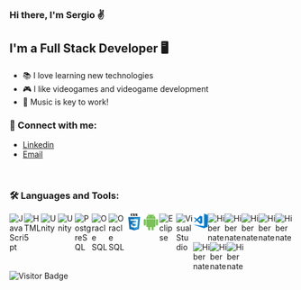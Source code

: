 
### Hi there, I'm Sergio ✌

## I'm a Full Stack Developer 🖥
- 📚 I love learning new technologies
- 🎮 I like videogames and videogame development
- 🎵 Music is key to work!

### 🔌 Connect with me:
- [Linkedin](https://www.linkedin.com/in/smunozli)
- [Email](mailto:sergio.munoz.lillo@gmail.com?subject=[GitHub]%20New%20Contact)
</br>

### 🛠 Languages and Tools:
<img align="left" alt="JavaScript" width="26px" src="https://cdn.icon-icons.com/icons2/2108/PNG/512/javascript_icon_130900.png"/>
<img align="left" alt="HTML5" width="30px" src="https://cdn.icon-icons.com/icons2/844/PNG/512/HTML5_icon-icons.com_67090.png"/>
<img align="left" alt="Unity" width="30px" src="https://cdn.icon-icons.com/icons2/2415/PNG/512/csharp_original_logo_icon_146578.png"/>
<img align="left" alt="Unity" width="30px" src="https://cdn.icon-icons.com/icons2/1381/PNG/512/unityeditoricon_94269.png"/>
<img align="left" alt="PostgreSQL" width="30px" src="https://cdn.icon-icons.com/icons2/2415/PNG/512/postgresql_plain_logo_icon_146389.png"/>
<img align="left" alt="Oracle SQL" width="30px" src="http://getdrawings.com/free-icon/oracle-db-icon-65.png"/>
<img align="left" alt="Oracle SQL" width="30px" src="https://c0.klipartz.com/pngpicture/10/113/gratis-png-django-desarrollo-web-framework-web-python-software-framework-django-thumbnail.png"/>
<img align="left" alt="CSS3" width="30px" src="https://raw.githubusercontent.com/github/explore/80688e429a7d4ef2fca1e82350fe8e3517d3494d/topics/css/css.png"/>
<img align="left" alt="Android" width="30px" src="https://raw.githubusercontent.com/github/explore/80688e429a7d4ef2fca1e82350fe8e3517d3494d/topics/android/android.png"/>
<img align="left" alt="Eclipse" width="30px" src="https://www.eclipse.org/downloads/images/committers.png"/>
<img align="left" alt="Visual Studio" width="30px" src="https://upload.wikimedia.org/wikipedia/commons/thumb/5/59/Visual_Studio_Icon_2019.svg/125px-Visual_Studio_Icon_2019.svg.png"/>
<img align="left" alt="Visual Studio Code" width="26px" src="https://raw.githubusercontent.com/github/explore/80688e429a7d4ef2fca1e82350fe8e3517d3494d/topics/visual-studio-code/visual-studio-code.png"/>
<img align="left" alt="Hibernate" width="30px" src="https://www.bairesdev.com/wp-content/uploads/2020/07/hibernate-java-framework-logo-01.png"/>
<img align="left" alt="Hibernate" width="30px" src="https://upload.wikimedia.org/wikipedia/commons/thumb/9/97/Sqlite-square-icon.svg/256px-Sqlite-square-icon.svg.png"/>
<img align="left" alt="Hibernate" width="30px" src="http://3.bp.blogspot.com/-QVwrtvK3eJM/UUUgVq7sDdI/AAAAAAAABQ8/ttJ7_H03RhM/s200/netbeans-logo.png"/>
<img align="left" alt="Hibernate" width="30px" src="https://cdn.icon-icons.com/icons2/1381/PNG/512/intellij_93550.png"/>
<img align="left" alt="Hibernate" width="30px" src="https://cdn.icon-icons.com/icons2/46/PNG/128/linux_penguin_animal_9362.png"/>
<img align="left" alt="Hibernate" width="30px" src="https://cdn.icon-icons.com/icons2/836/PNG/512/Windows_Phone_icon-icons.com_66782.png"/>
<img align="left" alt="Hibernate" width="30px" src="https://cdn.icon-icons.com/icons2/2415/PNG/512/bootstrap_plain_logo_icon_146619.png"/>
<img align="left" alt="Hibernate" width="30px" src="https://img2.freepng.es/20180326/pjw/kisspng-android-studio-integrated-development-environment-studio-5ab9a802275d15.7223949015221166101612.jpg"/>
</br>
</br>

![Visitor Badge](https://visitor-badge.laobi.icu/badge?page_id=serujin.serujin)
<!--<details>
  <!--<summary>:zap: Recent GitHub Activity</summary>-->
  <!--DELETE_START_SECTION:activity-->
  <!--DELETE_END_SECTION:activity-->
<!--</details>-->
<!--</br>-->

